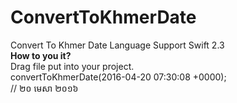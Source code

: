 # ConvertToKhmerDate
Convert To Khmer Date Language Support Swift 2.3 <br>
<b>How to you it? </b><br>
Drag file put into your project. <br>
convertToKhmerDate(2016-04-20 07:30:08 +0000); <br>
// ២០ មេសា ២០១៦
